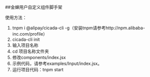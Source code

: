 ##金蝉用户自定义组件脚手架

使用方法：

1. tnpm i @alipay/cicada-cli -g（安装tnpm请参考http://npm.alibaba-inc.com/profile）
2. cicada-cli init
3. 输入项目名称
4. cd 项目名称文件夹
5. 修改components/index.jsx
6. 示例代码，请参考examples/Input/index.jsx。
7. 运行项目代码：tnpm start